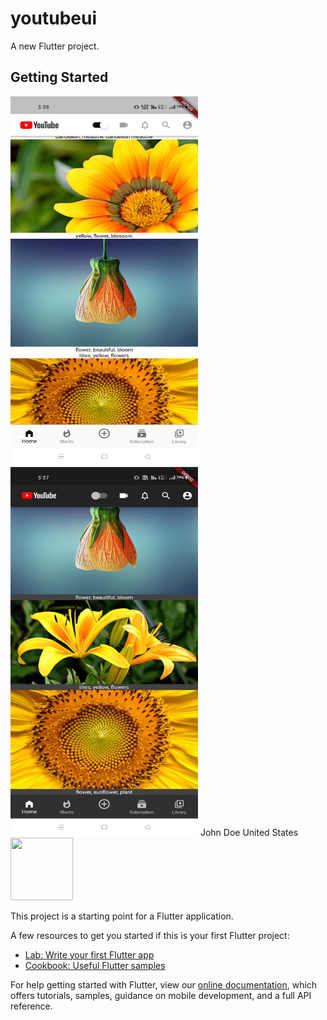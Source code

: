 # youtubeui

A new Flutter project.

## Getting Started

<td>
<!--   <img src = "url" width = "value" height = "value"> -->
<img src="https://github.com/imCoderAditya/YoutubeUi/blob/Day1/screenshot/Photoes/1.jpg" width="300" height="590">
  
<img src="https://github.com/imCoderAditya/YoutubeUi/blob/Day1/screenshot/Photoes/2.jpg" width = "300" height="590">
</td> 

 <tr>
    <td>John Doe</td>
    <td>United States</td>
    <td height=100 width=100><img src="https://cdn.pixabay.com/photo/2015/04/23/22/00/tree-736885__480.jpg" alt="" height=100 width=100 /></td>
  </tr>

This project is a starting point for a Flutter application.

A few resources to get you started if this is your first Flutter project:

- [Lab: Write your first Flutter app](https://flutter.dev/docs/get-started/codelab)
- [Cookbook: Useful Flutter samples](https://flutter.dev/docs/cookbook)

For help getting started with Flutter, view our
[online documentation](https://flutter.dev/docs), which offers tutorials,
samples, guidance on mobile development, and a full API reference.
